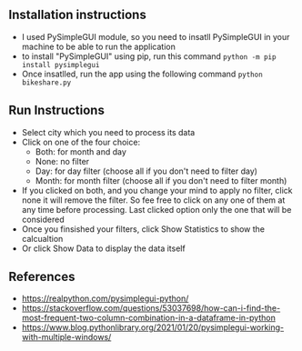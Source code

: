 ## Installation instructions
* I used PySimpleGUI module, so you need to insatll PySimpleGUI in your machine to be able to run the application
* to install "PySimpleGUI" using pip, run this command `python -m pip install pysimplegui`
* Once insatlled, run the app using the following command `python bikeshare.py`

## Run Instructions
* Select city which you need to process its data
* Click on one of the four choice:
    - Both: for month and day
    - None: no filter
    - Day: for day filter (choose all if you don't need to filter day)
    - Month: for month filter (choose all if you don't need to filter month)
* If you clicked on both, and you change your mind to apply no filter, click none it will remove the filter. So fee free to click on any one of them at any time before processing. Last clicked option only the one that will be considered
* Once you finsished your filters, click Show Statistics to show the calcualtion 
* Or click Show Data to display the data itself

## References
* https://realpython.com/pysimplegui-python/
* https://stackoverflow.com/questions/53037698/how-can-i-find-the-most-frequent-two-column-combination-in-a-dataframe-in-python
* https://www.blog.pythonlibrary.org/2021/01/20/pysimplegui-working-with-multiple-windows/